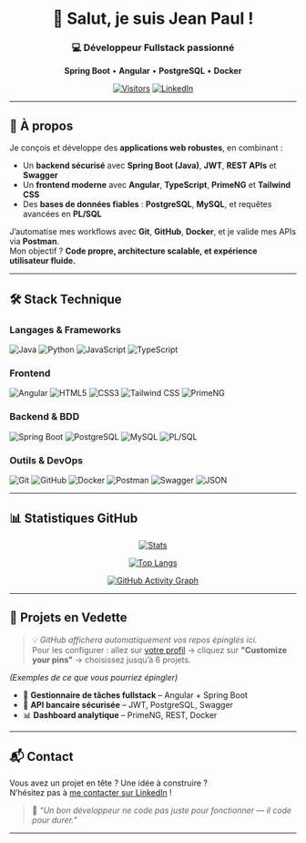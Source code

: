 <!-- 
  README personnalisé pour Jean Paul (Je0Pa004)
  Mis à jour : Octobre 2025
-->

<div align="center">

# 👋 Salut, je suis **Jean Paul** !

### 💻 Développeur Fullstack passionné  
**Spring Boot** • **Angular** • **PostgreSQL** • **Docker**

[![Visitors](https://komarev.com/ghpvc/?username=Je0Pa004&color=blueviolet&style=flat-square)](https://github.com/Je0Pa004)
[![LinkedIn](https://img.shields.io/badge/LinkedIn-0077B5?style=flat-square&logo=linkedin&logoColor=white)](https://www.linkedin.com/in/sossu-jean-paul-a31555282/)

</div>

---

## 🧠 À propos

Je conçois et développe des **applications web robustes**, en combinant :
- Un **backend sécurisé** avec **Spring Boot (Java)**, **JWT**, **REST APIs** et **Swagger**
- Un **frontend moderne** avec **Angular**, **TypeScript**, **PrimeNG** et **Tailwind CSS**
- Des **bases de données fiables** : **PostgreSQL**, **MySQL**, et requêtes avancées en **PL/SQL**

J’automatise mes workflows avec **Git**, **GitHub**, **Docker**, et je valide mes APIs via **Postman**.  
Mon objectif ? **Code propre, architecture scalable, et expérience utilisateur fluide.**

---

## 🛠️ Stack Technique

### Langages & Frameworks
![Java](https://img.shields.io/badge/Java-ED8B00?logo=openjdk&logoColor=white&style=flat)
![Python](https://img.shields.io/badge/Python-3776AB?logo=python&logoColor=white&style=flat)
![JavaScript](https://img.shields.io/badge/JavaScript-F7DF1E?logo=javascript&logoColor=black&style=flat)
![TypeScript](https://img.shields.io/badge/TypeScript-007ACC?logo=typescript&logoColor=white&style=flat)

### Frontend
![Angular](https://img.shields.io/badge/Angular-DD0031?logo=angular&logoColor=white&style=flat)
![HTML5](https://img.shields.io/badge/HTML5-E34F26?logo=html5&logoColor=white&style=flat)
![CSS3](https://img.shields.io/badge/CSS3-1572B6?logo=css3&logoColor=white&style=flat)
![Tailwind CSS](https://img.shields.io/badge/Tailwind_CSS-38B2AC?logo=tailwind-css&logoColor=white&style=flat)
![PrimeNG](https://img.shields.io/badge/PrimeNG-FF6F00?logo=primeng&logoColor=white&style=flat)

### Backend & BDD
![Spring Boot](https://img.shields.io/badge/Spring_Boot-6DB33F?logo=spring&logoColor=white&style=flat)
![PostgreSQL](https://img.shields.io/badge/PostgreSQL-316192?logo=postgresql&logoColor=white&style=flat)
![MySQL](https://img.shields.io/badge/MySQL-00758F?logo=mysql&logoColor=white&style=flat)
![PL/SQL](https://img.shields.io/badge/PLSQL-F88700?logo=oracle&logoColor=white&style=flat)

### Outils & DevOps
![Git](https://img.shields.io/badge/Git-F05032?logo=git&logoColor=white&style=flat)
![GitHub](https://img.shields.io/badge/GitHub-181717?logo=github&logoColor=white&style=flat)
![Docker](https://img.shields.io/badge/Docker-2496ED?logo=docker&logoColor=white&style=flat)
![Postman](https://img.shields.io/badge/Postman-FF6C37?logo=postman&logoColor=white&style=flat)
![Swagger](https://img.shields.io/badge/Swagger-85EA2D?logo=swagger&logoColor=black&style=flat)
![JSON](https://img.shields.io/badge/JSON-000000?logo=json&logoColor=white&style=flat)

---

## 📊 Statistiques GitHub

<div align="center">

[![Stats](https://github-readme-stats.vercel.app/api?username=Je0Pa004&show_icons=true&theme=react-dark&locale=fr&hide_border=true)](https://github.com/anuraghazra/github-readme-stats)

[![Top Langs](https://github-readme-stats.vercel.app/api/top-langs/?username=Je0Pa004&layout=compact&theme=react-dark&hide_border=true)](https://github.com/anuraghazra/github-readme-stats)

[![GitHub Activity Graph](https://github-readme-activity-graph.vercel.app/graph?username=Je0Pa004&theme=react-dark&hide_border=true)](https://github.com/ashutosh00710/github-readme-activity-graph)

</div>

---

## 🌟 Projets en Vedette

> 💡 *GitHub affichera automatiquement vos repos épinglés ici.*  
> Pour les configurer : allez sur [votre profil](https://github.com/Je0Pa004) → cliquez sur **"Customize your pins"** → choisissez jusqu’à 6 projets.

*(Exemples de ce que vous pourriez épingler)*
- 📱 **Gestionnaire de tâches fullstack** – Angular + Spring Boot
- 🏦 **API bancaire sécurisée** – JWT, PostgreSQL, Swagger
- 📊 **Dashboard analytique** – PrimeNG, REST, Docker

---

## 📬 Contact

Vous avez un projet en tête ? Une idée à construire ?  
N’hésitez pas à [me contacter sur LinkedIn](https://www.linkedin.com/in/sossu-jean-paul-a31555282/) !

> 🎯 *“Un bon développeur ne code pas juste pour fonctionner — il code pour durer.”*

---
